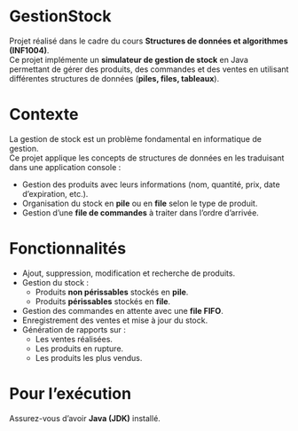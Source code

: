 # GestionStock

Projet réalisé dans le cadre du cours **Structures de données et algorithmes (INF1004)**.  
Ce projet implémente un **simulateur de gestion de stock** en Java permettant de gérer des produits, des commandes et des ventes en utilisant différentes structures de données (**piles, files, tableaux**).

# Contexte

La gestion de stock est un problème fondamental en informatique de gestion.  
Ce projet applique les concepts de structures de données en les traduisant dans une application console :

- Gestion des produits avec leurs informations (nom, quantité, prix, date d’expiration, etc.).  
- Organisation du stock en **pile** ou en **file** selon le type de produit.  
- Gestion d’une **file de commandes** à traiter dans l’ordre d’arrivée.  

# Fonctionnalités

- Ajout, suppression, modification et recherche de produits.  
- Gestion du stock :  
  - Produits **non périssables** stockés en **pile**.  
  - Produits **périssables** stockés en **file**.  
- Gestion des commandes en attente avec une **file FIFO**.  
- Enregistrement des ventes et mise à jour du stock.  
- Génération de rapports sur :  
  - Les ventes réalisées.  
  - Les produits en rupture.  
  - Les produits les plus vendus.  

# Pour l’exécution

Assurez-vous d’avoir **Java (JDK)** installé.
